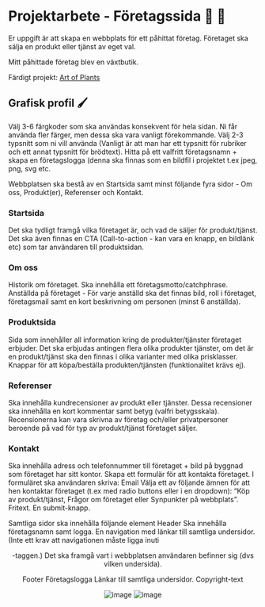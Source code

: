 # Projektarbete - Företagssida 🌻 🌱

Er uppgift är att skapa en webbplats för ett påhittat företag. Företaget ska sälja en produkt eller tjänst av eget val.

Mitt påhittade företag blev en växtbutik.

Färdigt projekt: [Art of Plants](https://viktoria-l.github.io/HTML-CSS-School-Assignment/)

## Grafisk profil 🖌️
Välj 3-6 färgkoder som ska användas konsekvent för hela sidan. Ni får använda fler färger, men dessa ska vara vanligt förekommande.
Välj 2-3 typsnitt som ni vill använda (Vanligt är att man har ett typsnitt för rubriker och ett annat typsnitt för brödtext).
Hitta på ett valfritt företagsnamn + skapa en företagslogga (denna ska finnas som en bildfil i projektet t.ex jpeg, png, svg etc.

Webbplatsen ska bestå av en Startsida samt minst följande fyra sidor -  Om oss, Produkt(er), Referenser och Kontakt. 
### Startsida

Det ska tydligt framgå vilka företaget är, och vad de säljer för produkt/tjänst.
Det ska även finnas en CTA (Call-to-action - kan vara en knapp, en bildlänk etc) som tar användaren till produktsidan.

### Om oss
Historik om företaget.
Ska innehålla ett företagsmotto/catchphrase.
Anställda på företaget - För varje anställd ska det finnas bild, roll i företaget, företagsmail samt en kort beskrivning om personen (minst 6 anställda).

### Produktsida
Sida som innehåller all information kring de produkter/tjänster företaget erbjuder.
Det ska erbjudas antingen flera olika produkter tjänster, om det är en produkt/tjänst ska den finnas i olika varianter med olika prisklasser.
Knappar för att köpa/beställa produkten/tjänsten (funktionalitet krävs ej).

### Referenser
Ska innehålla kundrecensioner av produkt eller tjänster. Dessa recensioner ska innehålla en kort kommentar samt betyg (valfri betygsskala). Recensionerna kan vara skrivna av företag och/eller privatpersoner beroende på vad för typ av produkt/tjänst företaget säljer.

### Kontakt
Ska innehålla adress och telefonnummer till företaget + bild på byggnad som företaget har sitt kontor.
Skapa ett formulär för att kontakta företaget. I formuläret ska användaren skriva:
Email
Välja ett av följande ämnen för att hen kontaktar företaget (t.ex med radio buttons eller i en dropdown): “Köp av produkt/tjänst, Frågor om företaget eller Synpunkter på webbplats”.
Fritext.
En submit-knapp.

Samtliga sidor ska innehålla följande element
Header
Ska innehålla företagsnamn samt logga.
En navigation med länkar till samtliga undersidor. (Inte ett krav att navigationen måste ligga inuti <header>-taggen.)
Det ska framgå vart i webbplatsen användaren befinner sig (dvs vilken undersida).

Footer
Företagslogga
Länkar till samtliga undersidor.
Copyright-text

![image](https://github.com/Viktoria-L/HTML-CSS-School-Assignment/assets/113613194/d16e29ea-6483-4920-bdc1-b26a848b38d1)
![image](https://github.com/Viktoria-L/HTML-CSS-School-Assignment/assets/113613194/3fca5cdf-3868-4be5-81bf-d5ae4cad8792)

